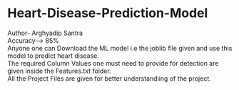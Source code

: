 # Heart-Disease-Prediction-Model
Author- Arghyadip Santra
<br>
Accuracy--> 85%
<br>
Anyone one can Download the ML model i.e the joblib file given and use this model to predict heart disease.
<br>
The required Column Values one must need to provide for detection are given inside the Features.txt folder.
<br>
All the Project Files are given for better understandiing of the project.
